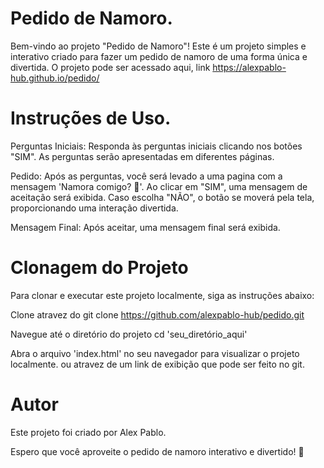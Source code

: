 # Pedido de Namoro.
Bem-vindo ao projeto "Pedido de Namoro"! Este é um projeto simples e interativo criado para fazer um pedido de namoro de uma forma única e divertida.
O projeto pode ser acessado aqui, link https://alexpablo-hub.github.io/pedido/

# Instruções de Uso.
Perguntas Iniciais:
Responda às perguntas iniciais clicando nos botões "SIM".
As perguntas serão apresentadas em diferentes páginas.

Pedido:
Após as perguntas, você será levado a uma pagina com a mensagem 'Namora comigo? 💍'.
Ao clicar em "SIM", uma mensagem de aceitação será exibida.
Caso escolha "NÃO", o botão se moverá pela tela, proporcionando uma interação divertida.

Mensagem Final:
Após aceitar, uma mensagem final será exibida.

# Clonagem do Projeto
Para clonar e executar este projeto localmente, siga as instruções abaixo:

Clone atravez do git clone https://github.com/alexpablo-hub/pedido.git

Navegue até o diretório do projeto
cd 'seu_diretório_aqui'

Abra o arquivo 'index.html' no seu navegador para visualizar o projeto localmente.
ou atravez de um link de exibição que pode ser feito no git.

# Autor
Este projeto foi criado por Alex Pablo.

Espero que você aproveite o pedido de namoro interativo e divertido! 💖
